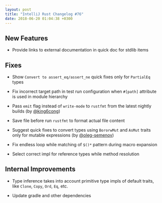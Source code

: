 ```yaml
---
layout: post
title: "IntelliJ Rust Changelog #76"
date: 2018-06-20 01:04:38 +0300
---
```



## New Features

* Provide links to external documentation in quick doc for stdlib items

## Fixes

* Show `Convert to assert_eq/assert_ne` quick fixes only for `PartialEq` types

* Fix incorrect target path in test run configuration when `#[path]` attribute is used in module hierarchy

* Pass `emit` flag instead of `write-mode` to `rustfmt` from the latest nightly builds (by [@king6cong])

* Save file before run `rustfmt` to format actual file content

* Suggest quick fixes to convert types using `BororwMut` and `AsMut` traits 
only for mutable expressions (by [@oleg-semenov])

* Fix endless loop while matching of `$()*` pattern during macro expansion

* Select correct impl for reference types while method resolution 

## Internal Improvements

* Type inference takes into account primitive type impls of default traits, like `Clone`, `Copy`, `Ord`, `Eq`, etc.

* Update gradle and other dependencies


[@king6cong]: https://github.com/king6cong
[@oleg-semenov]: https://github.com/oleg-semenov

